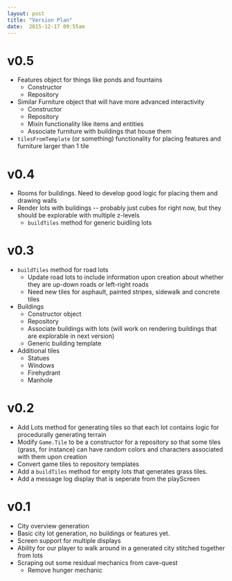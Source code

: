 ```yaml
---
layout: post
title: "Version Plan"
date:  2015-12-17 09:55am
---
```


# v0.5

* Features object for things like ponds and fountains
  * Constructor
  * Repository
* Similar Furniture object that will have more advanced interactivity
  * Constructor
  * Repository
  * Mixin functionality like items and entities
  * Associate furniture with buildings that house them
* `tilesFromTemplate` (or something) functionality for placing features and furniture larger than 1 tile

# v0.4

* Rooms for buildings. Need to develop good logic for placing them and drawing walls
* Render lots with buildings -- probably just cubes for right now, but they should be explorable with multiple z-levels
  * `buildTiles` method for generic buidling lots

# v0.3

* `buildTiles` method for road lots
  * Update road lots to include information upon creation about whether they are up-down roads or left-right roads
  * Need new tiles for asphault, painted stripes, sidewalk and concrete tiles
* Buildings
  * Constructor object
  * Repository
  * Associate buildings with lots (will work on rendering buildings that are explorable in next version)
  * Generic building template
* Additional tiles
  * Statues
  * Windows
  * Firehydrant
  * Manhole

# v0.2

* Add Lots method for generating tiles so that each lot contains logic for procedurally generating terrain
* Modify `Game.Tile` to be a constructor for a repository so that some tiles (grass, for instance) can have random colors and characters associated with them upon creation
* Convert game tiles to repository templates
* Add a `buildTiles` method for empty lots that generates grass tiles.
* Add a message log display that is seperate from the playScreen

# v0.1

* City overview generation
* Basic city lot generation, no buildings or features yet.
* Screen support for multiple displays
* Ability for our player to walk around in a generated city stitched together from lots
* Scraping out some residual mechanics from cave-quest
  * Remove hunger mechanic
